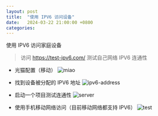 ```yaml
---
layout: post
title:  "使用 IPV6 访问设备"
date:   2024-03-22 21:00:00 +0800
categories: 
---
```


使用 IPV6 访问家庭设备

> 访问 https://test-ipv6.com/ 测试自己网络 IPV6 连通性

- 光猫配置（移动）
![miao](https://less-1251975755.cos.ap-beijing.myqcloud.com/posts/2024-03-22%2021.00.01.png)

- 找到设备被分配的 IPV6 地址
![ipv6-address](https://less-1251975755.cos.ap-beijing.myqcloud.com/posts/2024-03-22%2021.00.02.png)

- 启动一个项目测试连通性
![server](https://less-1251975755.cos.ap-beijing.myqcloud.com/posts/2024-03-22%2021.00.03.png)

- 使用手机移动网络访问（目前移动网络都支持 IPV6）
![test](https://less-1251975755.cos.ap-beijing.myqcloud.com/posts/2024-03-22%2021.00.04.jpg) 



